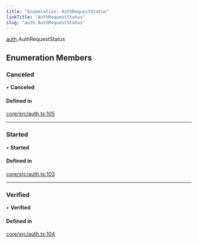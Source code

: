 ```yaml
---
title: "Enumeration: AuthRequestStatus"
linkTitle: "AuthRequestStatus"
slug: "auth.AuthRequestStatus"
---
```


[auth](../../modules/auth).AuthRequestStatus

## Enumeration Members

### Canceled

• **Canceled**

#### Defined in

[core/src/auth.ts:105](https://github.com/padloc/padloc/blob/b00eb4fd/packages/core/src/auth.ts#L105)

---

### Started

• **Started**

#### Defined in

[core/src/auth.ts:103](https://github.com/padloc/padloc/blob/b00eb4fd/packages/core/src/auth.ts#L103)

---

### Verified

• **Verified**

#### Defined in

[core/src/auth.ts:104](https://github.com/padloc/padloc/blob/b00eb4fd/packages/core/src/auth.ts#L104)
